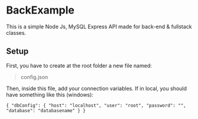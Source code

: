 # BackExample

This is a simple Node Js, MySQL Express API made for back-end & fullstack classes.

## Setup

First, you have to create at the root folder a new file named:

> config.json

Then, inside this file, add your connection variables. If in local, you should have something like this (windows):

`{
"dbConfig": {
"host": "localhost",
"user": "root",
"password": "",
"database": "databasename"
}
}`
